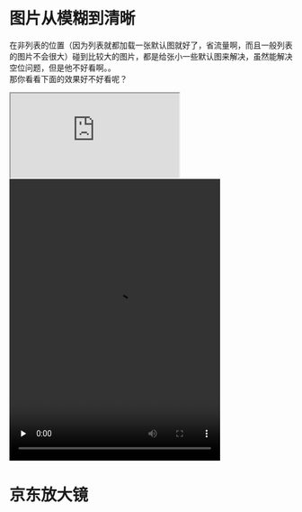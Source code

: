 # 图片从模糊到清晰
在非列表的位置（因为列表就都加载一张默认图就好了，省流量啊，而且一般列表的图片不会很大）碰到比较大的图片，都是给张小一些默认图来解决，虽然能解决空位问题，但是他不好看啊。。  
那你看看下面的效果好不好看呢？
<!-- ![tup](./pub-img/cycle.jpg) -->
<iframe src="https://jdvideo.300hu.com/vodtransgzp1251412368/7447398156424841325/v.f30.mp4"></iframe>
<video id="video" controls="true" preload="none" width="375" height="500">
    <source id="mp4" src="https://jdvideo.300hu.com/vodtransgzp1251412368/7447398156424841325/v.f30.mp4" type="video/mp4">
</video>

# 京东放大镜
